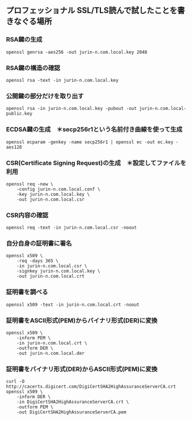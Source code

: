 ## プロフェッショナル SSL/TLS読んで試したことを書きなぐる場所

### RSA鍵の生成
```
openssl genrsa -aes256 -out jurin-n.com.local.key 2048
```

### RSA鍵の構造の確認
```
openssl rsa -text -in jurin-n.com.local.key
```

### 公開鍵の部分だけを取り出す
```
openssl rsa -in jurin-n.com.local.key -pubout -out jurin-n.com.local-public.key
```

### ECDSA鍵の生成　＊secp256r1という名前付き曲線を使って生成
```
openssl ecparam -genkey -name secp256r1 | openssl ec -out ec.key -aes128
```

### CSR(Certificate Signing Request)の生成　＊設定してファイルを利用
```
openssl req -new \
    -config jurin-n.com.local.conf \
    -key jurin-n.com.local.key \
    -out jurin-n.com.local.csr
```

### CSR内容の確認
```
openssl req -text -in jurin-n.com.local.csr -noout
```

### 自分自身の証明書に署名
```
openssl x509 \
    -req -days 365 \
    -in jurin-n.com.local.csr \
    -signkey jurin-n.com.local.key \
    -out jurin-n.com.local.crt
```

### 証明書を調べる
```
openssl x509 -text -in jurin-n.com.local.crt -noout
```

### 証明書をASCII形式(PEM)からバイナリ形式(DER)に変換
```
openssl x509 \
    -inform PEM \
    -in jurin-n.com.local.crt \
    -outform DER \
    -out jurin-n.com.local.der
```

### 証明書をバイナリ形式(DER)からASCII形式(PEM)に変換
```
curl -O http://cacerts.digicert.com/DigiCertSHA2HighAssuranceServerCA.crt
openssl x509 \
    -inform DER \
    -in DigiCertSHA2HighAssuranceServerCA.crt \
    -outform PEM \
    -out DigiCertSHA2HighAssuranceServerCA.pem
```